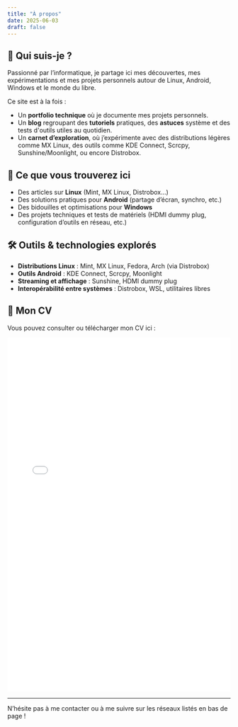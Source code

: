 ```yaml
---
title: "À propos"
date: 2025-06-03
draft: false
---
```


## 👋 Qui suis-je ?

Passionné par l’informatique, je partage ici mes découvertes, mes expérimentations et mes projets personnels autour de Linux, Android, Windows et le monde du libre.

Ce site est à la fois :
- Un **portfolio technique** où je documente mes projets personnels.
- Un **blog** regroupant des **tutoriels** pratiques, des **astuces** système et des tests d'outils utiles au quotidien.
- Un **carnet d’exploration**, où j’expérimente avec des distributions légères comme MX Linux, des outils comme KDE Connect, Scrcpy, Sunshine/Moonlight, ou encore Distrobox.

## 🔧 Ce que vous trouverez ici

- Des articles sur **Linux** (Mint, MX Linux, Distrobox…)
- Des solutions pratiques pour **Android** (partage d’écran, synchro, etc.)
- Des bidouilles et optimisations pour **Windows**
- Des projets techniques et tests de matériels (HDMI dummy plug, configuration d’outils en réseau, etc.)

## 🛠 Outils & technologies explorés

- **Distributions Linux** : Mint, MX Linux, Fedora, Arch (via Distrobox)
- **Outils Android** : KDE Connect, Scrcpy, Moonlight
- **Streaming et affichage** : Sunshine, HDMI dummy plug
- **Interopérabilité entre systèmes** : Distrobox, WSL, utilitaires libres

## 📄 Mon CV

Vous pouvez consulter ou télécharger mon CV ici :

<iframe src="./Santrisse_Benjamin.pdf" width="100%" height="800px" style="border: none;"></iframe>



---

N’hésite pas à me contacter ou à me suivre sur les réseaux listés en bas de page !


